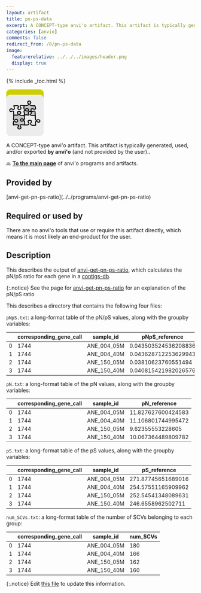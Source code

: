 ```yaml
---
layout: artifact
title: pn-ps-data
excerpt: A CONCEPT-type anvi'o artifact. This artifact is typically generated, used, and/or exported by anvi'o (and not provided by the user)..
categories: [anvio]
comments: false
redirect_from: /8/pn-ps-data
image:
  featurerelative: ../../../images/header.png
  display: true
---
```



{% include _toc.html %}


<img src="../../images/icons/CONCEPT.png" alt="CONCEPT" style="width:100px; border:none" />

A CONCEPT-type anvi'o artifact. This artifact is typically generated, used, and/or exported **by anvi'o** (and not provided by the user)..

🔙 **[To the main page](../../)** of anvi'o programs and artifacts.

## Provided by


<p style="text-align: left" markdown="1"><span class="artifact-p">[anvi-get-pn-ps-ratio](../../programs/anvi-get-pn-ps-ratio)</span></p>


## Required or used by


There are no anvi'o tools that use or require this artifact directly, which means it is most likely an end-product for the user.


## Description

This describes the output of <span class="artifact-p">[anvi-get-pn-ps-ratio](/help/8/programs/anvi-get-pn-ps-ratio)</span>, which calculates the pN/pS ratio for each gene in a <span class="artifact-n">[contigs-db](/help/8/artifacts/contigs-db)</span>. 

{:.notice}
See the page for <span class="artifact-p">[anvi-get-pn-ps-ratio](/help/8/programs/anvi-get-pn-ps-ratio)</span> for an explanation of the pN/pS ratio 

This describes a directory that contains the following four files: 

`pNpS.txt`: a long-format table of the pN/pS values, along with the groupby variables:

|   | corresponding_gene_call | sample_id   | pNpS_reference       |
| - | ----------------------- | ----------- | -------------------- |
| 0 | 1744                    | ANE_004_05M | 0.043503524536208836 |
| 1 | 1744                    | ANE_004_40M | 0.043628712253629943 |
| 2 | 1744                    | ANE_150_05M | 0.03810623760551494  |
| 3 | 1744                    | ANE_150_40M | 0.040815421982026576 |

`pN.txt`: a long-format table of the pN values, along with the groupby variables:

|   | corresponding_gene_call | sample_id   | pN_reference       |
| - | ----------------------- | ----------- | ------------------ |
| 0 | 1744                    | ANE_004_05M | 11.827627600424583 |
| 1 | 1744                    | ANE_004_40M | 11.106801744995472 |
| 2 | 1744                    | ANE_150_05M | 9.62355553228605   |
| 3 | 1744                    | ANE_150_40M | 10.067364489809782 |

`pS.txt`: a long-format table of the pS values, along with the groupby variables:

|   | corresponding_gene_call | sample_id   | pS_reference       |
| - | ----------------------- | ----------- | ------------------ |
| 0 | 1744                    | ANE_004_05M | 271.87745651689016 |
| 1 | 1744                    | ANE_004_40M | 254.57551165909962 |
| 2 | 1744                    | ANE_150_05M | 252.54541348089631 |
| 3 | 1744                    | ANE_150_40M | 246.6558962502711  |

`num_SCVs.txt`: a long-format table of the number of SCVs belonging to each group:

|   | corresponding_gene_call | sample_id   | num_SCVs |
| - | ----------------------- | ----------- | -------- |
| 0 | 1744                    | ANE_004_05M | 180      |
| 1 | 1744                    | ANE_004_40M | 166      |
| 2 | 1744                    | ANE_150_05M | 162      |
| 3 | 1744                    | ANE_150_40M | 160      |



{:.notice}
Edit [this file](https://github.com/merenlab/anvio/tree/master/anvio/docs/artifacts/pn-ps-data.md) to update this information.


